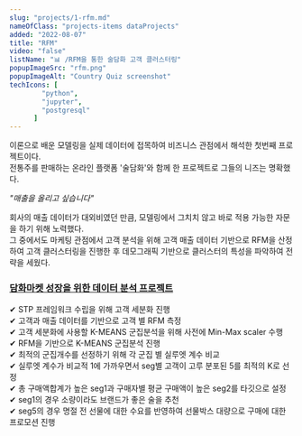 ```yaml
---
slug: "projects/1-rfm.md"
nameOfClass: "projects-items dataProjects"
added: "2022-08-07"
title: "RFM"
video: "false"
listName: "📊 /RFM을 통한 술담화 고객 클러스터링"
popupImageSrc: "rfm.png"
popupImageAlt: "Country Quiz screenshot"
techIcons: [
        "python",
        "jupyter",
        "postgresql"
      ]
---
```


이론으로 배운 모델링을 실제 데이터에 접목하여 비즈니스 관점에서 해석한 첫번째 프로젝트이다.   
전통주를 판매하는 온라인 플랫폼 '술담화'와 함께 한 프로젝트로 그들의 니즈는 명확했다.    
  
_"매출을 올리고 싶습니다"_  

회사의 매출 데이터가 대외비였던 만큼, 모델링에서 그치치 않고 바로 적용 가능한 자문을 하기 위해 노력했다.  
그 중에서도 마케팅 관점에서 고객 분석을 위해 고객 매출 데이터 기반으로 RFM을 산정하여 고객 클러스터링을 진행한 후 데모그래픽 기반으로 클러스터의 특성을 파악하여 전략을 세웠다.  

### [담화마켓 성장을 위한 데이터 분석 프로젝트](https://drive.google.com/file/d/17S0AACogD0NuWdkyENVeCxI7nFIRf5hF/view?usp=sharing)  
✔︎ STP 프레임워크 수립을 위해 고객 세분화 진행  
✔︎ 고객과 매출 데이터를 기반으로 고객 별 RFM 측정   
✔︎ 고객 세분화에 사용할 K-MEANS 군집분석을 위해 사전에 Min-Max scaler 수행  
✔︎ RFM을 기반으로 K-MEANS 군집분석 진행  
✔︎ 최적의 군집개수를 선정하기 위해 각 군집 별 실루엣 계수 비교  
✔︎ 실루엣 계수가 비교적 1에 가까우면서 seg별 고객이 고루 분포된 5를 최적의 K로 선정  
✔︎ 총 구매액합계가 높은 seg1과 구매자별 평균 구매액이 높은 seg2를 타깃으로 설정  
✔︎ seg1의 경우 소량이라도 브랜드가 좋은 술을 추천  
✔︎ seg5의 경우 명절 전 선물에 대한 수요를 반영하여 선물박스 대량으로 구매에 대한 프로모션 진행  
